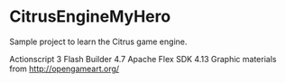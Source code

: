 CitrusEngineMyHero
==================

Sample project to learn the Citrus game engine. 

Actionscript 3
Flash Builder 4.7
Apache Flex SDK 4.13
Graphic materials from http://opengameart.org/
